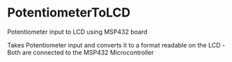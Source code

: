 # PotentiometerToLCD
Potentiometer input to LCD using MSP432 board

Takes Potentiometer input and converts it to a format readable on the LCD
-Both are connected to the MSP432 Microcontroller
